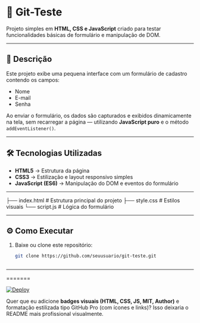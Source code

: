 # 🧩 Git-Teste

Projeto simples em **HTML, CSS e JavaScript** criado para testar funcionalidades básicas de formulário e manipulação de DOM.

---

## 🚀 Descrição

Este projeto exibe uma pequena interface com um formulário de cadastro contendo os campos:
- Nome  
- E-mail  
- Senha  

Ao enviar o formulário, os dados são capturados e exibidos dinamicamente na tela, sem recarregar a página — utilizando **JavaScript puro** e o método `addEventListener()`.

---

## 🛠️ Tecnologias Utilizadas

- **HTML5** → Estrutura da página  
- **CSS3** → Estilização e layout responsivo simples  
- **JavaScript (ES6)** → Manipulação do DOM e eventos do formulário  

---


├── index.html # Estrutura principal do projeto
├── style.css # Estilos visuais
└── script.js # Lógica do formulário

---

## ⚙️ Como Executar

1. Baixe ou clone este repositório:
   ```bash
   git clone https://github.com/seuusuario/git-teste.git



-----
=======

[![Deploy](https://img.shields.io/badge/Ver%20Projeto-Online-green)](https://jhoncavalli.github.io/Git-teste/)



Quer que eu adicione **badges visuais (HTML, CSS, JS, MIT, Author)** e formatação estilizada tipo GitHub Pro (com ícones e links)? Isso deixaria o README mais profissional visualmente.
